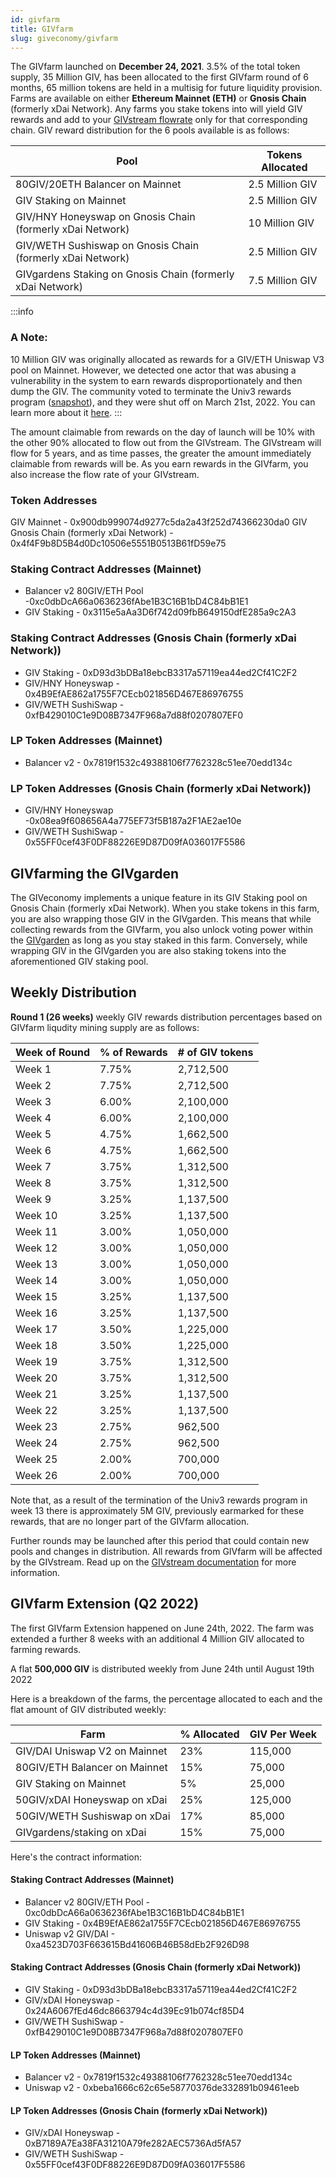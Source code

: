 ```yaml
---
id: givfarm
title: GIVfarm
slug: giveconomy/givfarm
---
```



The GIVfarm launched on **December 24, 2021**. 3.5% of the total token supply, 35 Million GIV, has been allocated to the first GIVfarm round of 6 months, 65 million tokens are held in a multisig for future liquidity provision. Farms are available on either **Ethereum Mainnet (ETH)** or **Gnosis Chain** (formerly xDai Network). Any farms you stake tokens into will yield GIV rewards and add to your [GIVstream flowrate](https://docs.giveth.io/giveconomy/givstream) only for that corresponding chain. GIV reward distribution for the 6 pools available is as follows:

| Pool                          | Tokens Allocated |
| ----------------------------- | ---------------- |
|80GIV/20ETH Balancer on Mainnet|2.5 Million GIV|
|GIV Staking on Mainnet|2.5 Million GIV|
|GIV/HNY Honeyswap on Gnosis Chain (formerly xDai Network)|10 Million GIV|
|GIV/WETH Sushiswap on Gnosis Chain (formerly xDai Network)|2.5 Million GIV|
|GIVgardens Staking on Gnosis Chain (formerly xDai Network)|7.5 Million GIV|

:::info
### A Note:  
10 Million GIV was originally allocated as rewards for a GIV/ETH Uniswap V3 pool on Mainnet. However, we detected one actor that was abusing a vulnerability in the system to earn rewards disproportionately and then dump the GIV. The community voted to terminate the Univ3 rewards program ([snapshot](https://snapshot.org/#/giv.eth/proposal/0xfad6aa3baa36d5f2d7acdf135752aafca06201b77a80aee79baf6ff3f5bbaae5)), and they were shut off on March 21st, 2022. You can learn more about it [here](https://twitter.com/Givethio/status/1505981603293585410).
:::

The amount claimable from rewards on the day of launch will be 10% with the other 90% allocated to flow out from the GIVstream. The GIVstream will flow for 5 years, and as time passes, the greater the amount immediately claimable from rewards will be. As you earn rewards in the GIVfarm, you also increase the flow rate of your GIVstream.

### Token Addresses
GIV Mainnet - 0x900db999074d9277c5da2a43f252d74366230da0
GIV Gnosis Chain (formerly xDai Network) - 0x4f4F9b8D5B4d0Dc10506e5551B0513B61fD59e75

### Staking Contract Addresses (Mainnet)
- Balancer v2 80GIV/ETH Pool -0xc0dbDcA66a0636236fAbe1B3C16B1bD4C84bB1E1
- GIV Staking  - 0x3115e5aAa3D6f742d09fbB649150dfE285a9c2A3
### Staking Contract Addresses (Gnosis Chain (formerly xDai Network))
- GIV Staking - 0xD93d3bDBa18ebcB3317a57119ea44ed2Cf41C2F2
- GIV/HNY Honeyswap - 0x4B9EfAE862a1755F7CEcb021856D467E86976755
- GIV/WETH SushiSwap -  0xfB429010C1e9D08B7347F968a7d88f0207807EF0

### LP Token Addresses (Mainnet)
- Balancer v2 - 0x7819f1532c49388106f7762328c51ee70edd134c
### LP Token Addresses (Gnosis Chain (formerly xDai Network))
- GIV/HNY Honeyswap -0x08ea9f608656A4a775EF73f5B187a2F1AE2ae10e
- GIV/WETH SushiSwap -  0x55FF0cef43F0DF88226E9D87D09fA036017F5586

## GIVfarming the GIVgarden
The GIVeconomy implements a unique feature in its GIV Staking pool on Gnosis Chain (formerly xDai Network). When you stake tokens in this farm, you are also wrapping those GIV in the GIVgarden. This means that while collecting rewards from the GIVfarm, you also unlock voting power within the [GIVgarden](https://gardens.1hive.org/#/xdai/garden/0xb25f0ee2d26461e2b5b3d3ddafe197a0da677b98) as long as you stay staked in this farm. Conversely, while wrapping GIV in the GIVgarden you are also staking tokens into the aforementioned GIV staking pool.

## Weekly Distribution

**Round 1 (26 weeks)** weekly GIV rewards distribution percentages based on GIVfarm liqudity mining supply are as follows:

| Week of Round | % of Rewards | # of GIV tokens |
| ------------- | ------------ | ---------------- |
| Week 1        | 7.75%        | 2,712,500        |
| Week 2        | 7.75%        | 2,712,500        |
| Week 3        | 6.00%        | 2,100,000        |
| Week 4        | 6.00%        | 2,100,000        |
| Week 5        | 4.75%        | 1,662,500        |
| Week 6        | 4.75%        | 1,662,500        |
| Week 7        | 3.75%        | 1,312,500        |
| Week 8        | 3.75%        | 1,312,500        |
| Week 9        | 3.25%        | 1,137,500        |
| Week 10       | 3.25%        | 1,137,500        |
| Week 11       | 3.00%        | 1,050,000        |
| Week 12       | 3.00%        | 1,050,000        |
| Week 13       | 3.00%        | 1,050,000        |
| Week 14       | 3.00%        | 1,050,000        |
| Week 15       | 3.25%        | 1,137,500        |
| Week 16       | 3.25%        | 1,137,500        |
| Week 17       | 3.50%        | 1,225,000        |
| Week 18       | 3.50%        | 1,225,000        |
| Week 19       | 3.75%        | 1,312,500        |
| Week 20       | 3.75%        | 1,312,500        |
| Week 21       | 3.25%        | 1,137,500        |
| Week 22       | 3.25%        | 1,137,500        |
| Week 23       | 2.75%        | 962,500          |
| Week 24       | 2.75%        | 962,500          |
| Week 25       | 2.00%        | 700,000          |
| Week 26       | 2.00%        | 700,000          |


Note that, as a result of the termination of the Univ3 rewards program in week 13 there is approximately 5M GIV, previously earmarked for these rewards, that are no longer part of the GIVfarm allocation.

Further rounds may be launched after this period that could contain new pools and changes in distribution. All rewards from GIVfarm will be affected by the GIVstream. Read up on the [GIVstream documentation](./givstream) for more information.

## GIVfarm Extension (Q2 2022)

The first GIVfarm Extension happened on June 24th, 2022. The farm was extended a further 8 weeks with an additional 4 Million GIV allocated to farming rewards. 

A flat **500,000 GIV** is distributed weekly from June 24th until August 19th 2022

Here is a breakdown of the farms, the percentage allocated to each and the flat amount of GIV distributed weekly:

| Farm | % Allocated | GIV Per Week |
| --- | --- | --- |
| GIV/DAI Uniswap V2 on Mainnet | 23% | 115,000 |
| 80GIV/ETH Balancer on Mainnet | 15% | 75,000 |
| GIV Staking on Mainnet | 5% | 25,000 |
| 50GIV/xDAI Honeyswap on xDai | 25% | 125,000 |
| 50GIV/WETH Sushiswap on xDai | 17% | 85,000 |
| GIVgardens/staking on xDai | 15% | 75,000 |

Here's the contract information:

#### Staking Contract Addresses (Mainnet)
- Balancer v2 80GIV/ETH Pool - 0xc0dbDcA66a0636236fAbe1B3C16B1bD4C84bB1E1
- GIV Staking  - 0x4B9EfAE862a1755F7CEcb021856D467E86976755
- Uniswap v2 GIV/DAI - 0xa4523D703F663615Bd41606B46B58dEb2F926D98
#### Staking Contract Addresses (Gnosis Chain (formerly xDai Network))
- GIV Staking - 0xD93d3bDBa18ebcB3317a57119ea44ed2Cf41C2F2
- GIV/xDAI Honeyswap - 0x24A6067fEd46dc8663794c4d39Ec91b074cf85D4
- GIV/WETH SushiSwap - 0xfB429010C1e9D08B7347F968a7d88f0207807EF0

#### LP Token Addresses (Mainnet)
- Balancer v2 - 0x7819f1532c49388106f7762328c51ee70edd134c
- Uniswap v2 - 0xbeba1666c62c65e58770376de332891b09461eeb
#### LP Token Addresses (Gnosis Chain (formerly xDai Network))
- GIV/xDAI Honeyswap - 0xB7189A7Ea38FA31210A79fe282AEC5736Ad5fA57
- GIV/WETH SushiSwap - 0x55FF0cef43F0DF88226E9D87D09fA036017F5586
